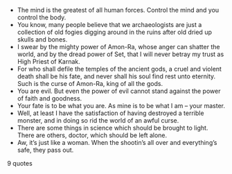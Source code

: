  - The mind is the greatest of all human forces. Control the mind and you control the body.
 - You know, many people believe that we archaeologists are just a collection of old fogies digging around in the ruins after old dried up skulls and bones.
 - I swear by the mighty power of Amon-Ra, whose anger can shatter the world, and by the dread power of Set, that I will never betray my trust as High Priest of Karnak.
 - For who shall defile the temples of the ancient gods, a cruel and violent death shall be his fate, and never shall his soul find rest unto eternity. Such is the curse of Amon-Ra, king of all the gods.
 - You are evil. But even the power of evil cannot stand against the power of faith and goodness.
 - Your fate is to be what you are. As mine is to be what I am – your master.
 - Well, at least I have the satisfaction of having destroyed a terrible monster, and in doing so rid the world of an awful curse.
 - There are some things in science which should be brought to light. There are others, doctor, which should be left alone.
 - Aw, it’s just like a woman. When the shootin’s all over and everything’s safe, they pass out.

9 quotes